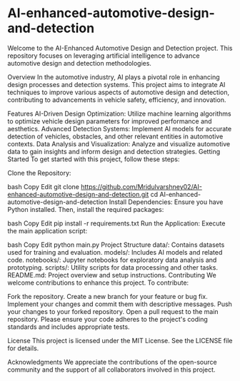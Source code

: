 # AI-enhanced-automotive-design-and-detection
Welcome to the AI-Enhanced Automotive Design and Detection project. This repository focuses on leveraging artificial intelligence to advance automotive design and detection methodologies.

Overview
In the automotive industry, AI plays a pivotal role in enhancing design processes and detection systems. This project aims to integrate AI techniques to improve various aspects of automotive design and detection, contributing to advancements in vehicle safety, efficiency, and innovation.

Features
AI-Driven Design Optimization: Utilize machine learning algorithms to optimize vehicle design parameters for improved performance and aesthetics.
Advanced Detection Systems: Implement AI models for accurate detection of vehicles, obstacles, and other relevant entities in automotive contexts.
Data Analysis and Visualization: Analyze and visualize automotive data to gain insights and inform design and detection strategies.
Getting Started
To get started with this project, follow these steps:

Clone the Repository:

bash
Copy
Edit
git clone https://github.com/Mridulvarshney02/AI-enhanced-automotive-design-and-detection.git
cd AI-enhanced-automotive-design-and-detection
Install Dependencies: Ensure you have Python installed. Then, install the required packages:

bash
Copy
Edit
pip install -r requirements.txt
Run the Application: Execute the main application script:

bash
Copy
Edit
python main.py
Project Structure
data/: Contains datasets used for training and evaluation.
models/: Includes AI models and related code.
notebooks/: Jupyter notebooks for exploratory data analysis and prototyping.
scripts/: Utility scripts for data processing and other tasks.
README.md: Project overview and setup instructions.
Contributing
We welcome contributions to enhance this project. To contribute:

Fork the repository.
Create a new branch for your feature or bug fix.
Implement your changes and commit them with descriptive messages.
Push your changes to your forked repository.
Open a pull request to the main repository.
Please ensure your code adheres to the project's coding standards and includes appropriate tests.

License
This project is licensed under the MIT License. See the LICENSE file for details.

Acknowledgments
We appreciate the contributions of the open-source community and the support of all collaborators involved in this project.

